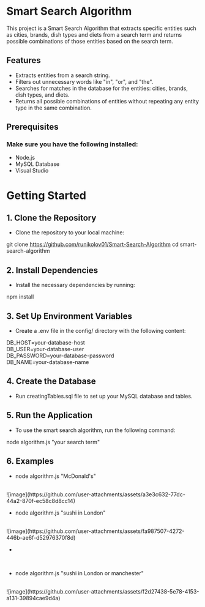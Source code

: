 # Smart Search Algorithm
This project is a Smart Search Algorithm that extracts specific entities such as cities, brands, dish types and diets from a search term and returns possible combinations of those entities based on the search term.

## Features
- Extracts entities from a search string.
- Filters out unnecessary words like "in", "or", and "the".
- Searches for matches in the database for the entities: cities, brands, dish types, and diets.
- Returns all possible combinations of entities without repeating any entity type in the same combination.

## Prerequisites
### Make sure you have the following installed:
- Node.js
- MySQL Database
- Visual Studio

# Getting Started

## 1. Clone the Repository
- Clone the repository to your local machine:

git clone https://github.com/runikolov01/Smart-Search-Algorithm
cd smart-search-algorithm

## 2. Install Dependencies
- Install the necessary dependencies by running:

npm install

## 3. Set Up Environment Variables
- Create a .env file in the config/ directory with the following content:

DB_HOST=your-database-host
<br>
DB_USER=your-database-user
<br>
DB_PASSWORD=your-database-password
<br>
DB_NAME=your-database-name

## 4. Create the Database
- Run creatingTables.sql file to set up your MySQL database and tables.

## 5. Run the Application
- To use the smart search algorithm, run the following command:

node algorithm.js "your search term"

## 6. Examples

- node algorithm.js "McDonald's"
<br>
![image](https://github.com/user-attachments/assets/a3e3c632-77dc-44a2-870f-ec58c8d8cc14)


- node algorithm.js "sushi in London"
<br>
![image](https://github.com/user-attachments/assets/fa987507-4272-446b-ae6f-d52976370f8d)

- 
<br>


- node algorithm.js "sushi in London or manchester"
<br>
![image](https://github.com/user-attachments/assets/f2d27438-5e78-4153-a131-39894cae9d4a)



